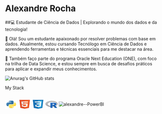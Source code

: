 # Alexandre Rocha
##💻 Estudante de Ciência de Dados | Explorando o mundo dos dados e da tecnologia!

👋 Olá! Sou um estudante apaixonado por resolver problemas com base em dados. Atualmente, estou cursando Tecnólogo em Ciência de Dados e aprendendo ferramentas e técnicas essenciais para me destacar na área.

🌟 Também faço parte do programa Oracle Next Education (ONE), com foco na trilha de Data Science, e estou sempre em busca de desafios práticos para aplicar e expandir meus conhecimentos.


![Anurag's GitHub stats](https://github-readme-stats.vercel.app/api?username=Nerdzera&show_icons=true&theme=tokyonight)

My Stack 
<div style="display: inline_block"><br>
  <img align="center" alt="Alexandre-Python" height="30" width="40" src="https://raw.githubusercontent.com/devicons/devicon/master/icons/python/python-original.svg">
  <img align="center" alt="Alexandre--HTML" height="30" width="40" src="https://raw.githubusercontent.com/devicons/devicon/master/icons/html5/html5-original.svg">
  <img align="center" alt="Alexandre--CSS" height="30" width="40" src="https://raw.githubusercontent.com/devicons/devicon/master/icons/css3/css3-original.svg">
  <img align="center" alt="Alexandre--R" height="30" width="40" src="https://raw.githubusercontent.com/devicons/devicon/master/icons/r/r-original.svg">
  <img align="center" alt="alexandre--PowerBI" height="30" width="40" src="https://github.com/microsoft/PowerBI-Icons/raw/main/SVG/Power-BI.svg">
</div>
  
  ##
 
